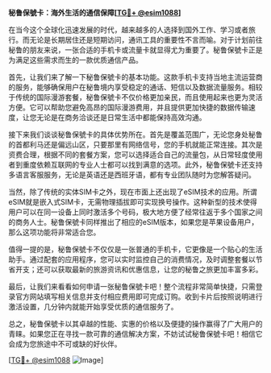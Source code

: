 **秘鲁保號卡：海外生活的通信保障[[TG💪+ @esim1088](https://t.me/s/esim1088)]**

在当今这个全球化迅速发展的时代，越来越多的人选择到国外工作、学习或者旅行。而无论是长期居住还是短期访问，通讯工具的重要性不言而喻。对于计划前往秘鲁的朋友来说，一张合适的手机卡或流量卡就显得尤为重要了。秘鲁保號卡正是为满足这些需求而生的一款优质通信产品。

首先，让我们来了解一下秘鲁保號卡的基本功能。这款手机卡支持当地主流运营商的服务，能够确保用户在秘鲁境内享受稳定的通话、短信以及数据流量服务。相较于传统的国际漫游套餐，秘鲁保號卡不仅价格更加亲民，而且使用起来也更为灵活方便。它可以帮助您避免高昂的国际漫游费用，并且提供更加快捷的数据传输速度，让您无论是在商务洽谈还是日常生活中都能保持高效沟通。

接下来我们谈谈秘鲁保號卡的具体优势所在。首先是覆盖范围广，无论您身处秘鲁的首都利马还是偏远山区，只要那里有网络信号，您的手机就能正常连接。其次是资费合理，根据不同的套餐方案，您可以选择适合自己的流量包，从日常轻度使用者到重度依赖互联网的专业人士都可以找到满意的选项。此外，秘鲁保號卡还支持多语言客服服务，无论是英语还是西班牙语，都有专业团队随时为您解答疑问。

当然，除了传统的实体SIM卡之外，现在市面上还出现了eSIM技术的应用。所谓eSIM就是嵌入式SIM卡，无需物理插拔即可实现换号操作。这种新型的技术使得用户可以在同一设备上同时激活多个号码，极大地方便了经常往返于多个国家之间的商务人士。秘鲁保號卡同样推出了相应的eSIM版本，如果您是苹果设备用户，那么这项功能将非常适合您。

值得一提的是，秘鲁保號卡不仅仅是一张普通的手机卡，它更像是一个贴心的生活助手。通过配套的应用程序，您可以实时监控自己的消费情况，及时调整套餐以节省开支；还可以获取最新的旅游资讯和优惠信息，让您的秘鲁之旅更加丰富多彩。

最后，让我们来看看如何申请一张秘鲁保號卡吧！整个流程非常简单快捷，只需登录官方网站填写相关信息并支付相应费用即可完成订购。收到卡片后按照说明进行激活设置，几分钟内就能开始享受优质的通信服务了。

总之，秘鲁保號卡以其卓越的性能、实惠的价格以及便捷的操作赢得了广大用户的青睐。如果您正在寻找一款可靠的通信解决方案，不妨试试秘鲁保號卡吧！相信它会成为您旅途中不可或缺的好伙伴。

[[TG💪+ @esim1088](https://t.me/s/esim1088) ![Image](https://i.postimg.cc/4NQfJmqS/Snipaste-2025-05-13-00-14-12.png)]